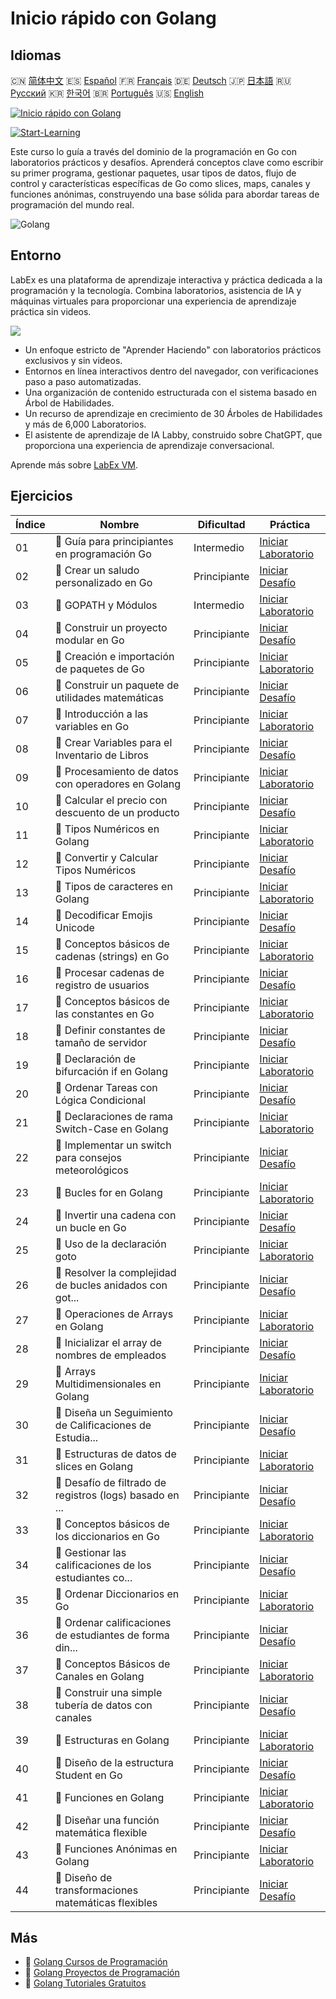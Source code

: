 # Inicio rápido con Golang

## Idiomas

🇨🇳 [简体中文](README_zh.md) 🇪🇸 [Español](README_es.md) 🇫🇷 [Français](README_fr.md) 🇩🇪 [Deutsch](README_de.md) 🇯🇵 [日本語](README_ja.md) 🇷🇺 [Русский](README_ru.md) 🇰🇷 [한국어](README_ko.md) 🇧🇷 [Português](README_pt.md) 🇺🇸 [English](README.md) 

[![Inicio rápido con Golang](https://cover-creator.labex.io/quick-start-with-go.png?lang=es)](https://labex.io/es/courses/quick-start-with-go)

[![Start-Learning](https://img.shields.io/badge/Start-Learning-whitesmoke?style=for-the-badge)](https://labex.io/es/courses/quick-start-with-go)

Este curso lo guía a través del dominio de la programación en Go con laboratorios prácticos y desafíos. Aprenderá conceptos clave como escribir su primer programa, gestionar paquetes, usar tipos de datos, flujo de control y características específicas de Go como slices, maps, canales y funciones anónimas, construyendo una base sólida para abordar tareas de programación del mundo real.

![Golang](https://img.shields.io/badge/Golang-whitesmoke?style=for-the-badge&logo=golang)


## Entorno

LabEx es una plataforma de aprendizaje interactiva y práctica dedicada a la programación y la tecnología. Combina laboratorios, asistencia de IA y máquinas virtuales para proporcionar una experiencia de aprendizaje práctica sin videos.

![](https://tutorial-screenshot.getvm.io/images/vm-1725247253.png)

- Un enfoque estricto de "Aprender Haciendo" con laboratorios prácticos exclusivos y sin videos.
- Entornos en línea interactivos dentro del navegador, con verificaciones paso a paso automatizadas.
- Una organización de contenido estructurada con el sistema basado en Árbol de Habilidades.
- Un recurso de aprendizaje en crecimiento de 30 Árboles de Habilidades y más de 6,000 Laboratorios.
- El asistente de aprendizaje de IA Labby, construido sobre ChatGPT, que proporciona una experiencia de aprendizaje conversacional.

Aprende más sobre [LabEx VM](https://support.labex.io/using-labex/virtual-machine).

## Ejercicios

|   Índice | Nombre                                                   | Dificultad   | Práctica                                                                                                                           |
|----------|----------------------------------------------------------|--------------|------------------------------------------------------------------------------------------------------------------------------------|
|       01 | 📖 Guía para principiantes en programación Go            | Intermedio   | <a target='_blank' href='https://labex.io/es/tutorials/go-beginner-s-guide-to-go-programming-149062'>Iniciar Laboratorio</a>       |
|       02 | 🎯 Crear un saludo personalizado en Go                   | Principiante | <a target='_blank' href='https://labex.io/es/tutorials/go-craft-a-personalized-go-greeting-435633'>Iniciar Desafío</a>             |
|       03 | 📖 GOPATH y Módulos                                      | Intermedio   | <a target='_blank' href='https://labex.io/es/tutorials/go-gopath-and-module-149063'>Iniciar Laboratorio</a>                        |
|       04 | 🎯 Construir un proyecto modular en Go                   | Principiante | <a target='_blank' href='https://labex.io/es/tutorials/go-build-a-modular-go-project-435640'>Iniciar Desafío</a>                   |
|       05 | 📖 Creación e importación de paquetes de Go              | Principiante | <a target='_blank' href='https://labex.io/es/tutorials/go-creating-and-importing-go-packages-149064'>Iniciar Laboratorio</a>       |
|       06 | 🎯 Construir un paquete de utilidades matemáticas        | Principiante | <a target='_blank' href='https://labex.io/es/tutorials/go-build-a-math-utility-package-435676'>Iniciar Desafío</a>                 |
|       07 | 📖 Introducción a las variables en Go                    | Principiante | <a target='_blank' href='https://labex.io/es/tutorials/go-introduction-to-go-variables-149065'>Iniciar Laboratorio</a>             |
|       08 | 🎯 Crear Variables para el Inventario de Libros          | Principiante | <a target='_blank' href='https://labex.io/es/tutorials/go-craft-book-inventory-variables-435684'>Iniciar Desafío</a>               |
|       09 | 📖 Procesamiento de datos con operadores en Golang       | Principiante | <a target='_blank' href='https://labex.io/es/tutorials/go-data-processing-with-operators-in-golang-149066'>Iniciar Laboratorio</a> |
|       10 | 🎯 Calcular el precio con descuento de un producto       | Principiante | <a target='_blank' href='https://labex.io/es/tutorials/calculate-product-discount-price-435694'>Iniciar Desafío</a>                |
|       11 | 📖 Tipos Numéricos en Golang                             | Principiante | <a target='_blank' href='https://labex.io/es/tutorials/go-numerical-types-in-golang-149067'>Iniciar Laboratorio</a>                |
|       12 | 🎯 Convertir y Calcular Tipos Numéricos                  | Principiante | <a target='_blank' href='https://labex.io/es/tutorials/convert-and-calculate-numeric-types-435824'>Iniciar Desafío</a>             |
|       13 | 📖 Tipos de caracteres en Golang                         | Principiante | <a target='_blank' href='https://labex.io/es/tutorials/go-character-types-in-golang-149068'>Iniciar Laboratorio</a>                |
|       14 | 🎯 Decodificar Emojis Unicode                            | Principiante | <a target='_blank' href='https://labex.io/es/tutorials/go-decode-unicode-emojis-435852'>Iniciar Desafío</a>                        |
|       15 | 📖 Conceptos básicos de cadenas (strings) en Go          | Principiante | <a target='_blank' href='https://labex.io/es/tutorials/go-go-string-fundamentals-149069'>Iniciar Laboratorio</a>                   |
|       16 | 🎯 Procesar cadenas de registro de usuarios              | Principiante | <a target='_blank' href='https://labex.io/es/tutorials/go-process-user-registration-strings-436083'>Iniciar Desafío</a>            |
|       17 | 📖 Conceptos básicos de las constantes en Go             | Principiante | <a target='_blank' href='https://labex.io/es/tutorials/go-go-constants-fundamentals-149070'>Iniciar Laboratorio</a>                |
|       18 | 🎯 Definir constantes de tamaño de servidor              | Principiante | <a target='_blank' href='https://labex.io/es/tutorials/go-define-server-size-constants-436400'>Iniciar Desafío</a>                 |
|       19 | 📖 Declaración de bifurcación if en Golang               | Principiante | <a target='_blank' href='https://labex.io/es/tutorials/go-if-branch-statement-in-golang-149071'>Iniciar Laboratorio</a>            |
|       20 | 🎯 Ordenar Tareas con Lógica Condicional                 | Principiante | <a target='_blank' href='https://labex.io/es/tutorials/go-sort-tasks-with-conditional-logic-436418'>Iniciar Desafío</a>            |
|       21 | 📖 Declaraciones de rama Switch-Case en Golang           | Principiante | <a target='_blank' href='https://labex.io/es/tutorials/go-switch-case-branch-statements-in-golang-149072'>Iniciar Laboratorio</a>  |
|       22 | 🎯 Implementar un switch para consejos meteorológicos    | Principiante | <a target='_blank' href='https://labex.io/es/tutorials/go-implement-weather-advice-switch-436449'>Iniciar Desafío</a>              |
|       23 | 📖 Bucles for en Golang                                  | Principiante | <a target='_blank' href='https://labex.io/es/tutorials/go-for-loops-in-golang-149073'>Iniciar Laboratorio</a>                      |
|       24 | 🎯 Invertir una cadena con un bucle en Go                | Principiante | <a target='_blank' href='https://labex.io/es/tutorials/go-reverse-string-with-go-loop-436520'>Iniciar Desafío</a>                  |
|       25 | 📖 Uso de la declaración goto                            | Principiante | <a target='_blank' href='https://labex.io/es/tutorials/go-goto-statement-usage-149074'>Iniciar Laboratorio</a>                     |
|       26 | 🎯 Resolver la complejidad de bucles anidados con got... | Principiante | <a target='_blank' href='https://labex.io/es/tutorials/go-solve-nested-loop-complexity-with-goto-436529'>Iniciar Desafío</a>       |
|       27 | 📖 Operaciones de Arrays en Golang                       | Principiante | <a target='_blank' href='https://labex.io/es/tutorials/go-array-operations-in-golang-149075'>Iniciar Laboratorio</a>               |
|       28 | 🎯 Inicializar el array de nombres de empleados          | Principiante | <a target='_blank' href='https://labex.io/es/tutorials/go-initialize-employee-names-array-436643'>Iniciar Desafío</a>              |
|       29 | 📖 Arrays Multidimensionales en Golang                   | Principiante | <a target='_blank' href='https://labex.io/es/tutorials/go-multidimensional-arrays-in-golang-149076'>Iniciar Laboratorio</a>        |
|       30 | 🎯 Diseña un Seguimiento de Calificaciones de Estudia... | Principiante | <a target='_blank' href='https://labex.io/es/tutorials/go-design-a-student-grade-tracker-436649'>Iniciar Desafío</a>               |
|       31 | 📖 Estructuras de datos de slices en Golang              | Principiante | <a target='_blank' href='https://labex.io/es/tutorials/go-golang-slice-data-structures-149077'>Iniciar Laboratorio</a>             |
|       32 | 🎯 Desafío de filtrado de registros (logs) basado en ... | Principiante | <a target='_blank' href='https://labex.io/es/tutorials/go-slice-log-filter-challenge-436686'>Iniciar Desafío</a>                   |
|       33 | 📖 Conceptos básicos de los diccionarios en Go           | Principiante | <a target='_blank' href='https://labex.io/es/tutorials/go-go-dictionary-fundamentals-149080'>Iniciar Laboratorio</a>               |
|       34 | 🎯 Gestionar las calificaciones de los estudiantes co... | Principiante | <a target='_blank' href='https://labex.io/es/tutorials/go-manage-student-grades-with-go-maps-436735'>Iniciar Desafío</a>           |
|       35 | 📖 Ordenar Diccionarios en Go                            | Principiante | <a target='_blank' href='https://labex.io/es/tutorials/go-sorting-go-dictionaries-149095'>Iniciar Laboratorio</a>                  |
|       36 | 🎯 Ordenar calificaciones de estudiantes de forma din... | Principiante | <a target='_blank' href='https://labex.io/es/tutorials/go-sort-student-grades-dynamically-437203'>Iniciar Desafío</a>              |
|       37 | 📖 Conceptos Básicos de Canales en Golang                | Principiante | <a target='_blank' href='https://labex.io/es/tutorials/go-channel-primitives-in-golang-149096'>Iniciar Laboratorio</a>             |
|       38 | 🎯 Construir una simple tubería de datos con canales     | Principiante | <a target='_blank' href='https://labex.io/es/tutorials/go-build-a-simple-channel-data-pipeline-437199'>Iniciar Desafío</a>         |
|       39 | 📖 Estructuras en Golang                                 | Principiante | <a target='_blank' href='https://labex.io/es/tutorials/go-structures-in-golang-149097'>Iniciar Laboratorio</a>                     |
|       40 | 🎯 Diseño de la estructura Student en Go                 | Principiante | <a target='_blank' href='https://labex.io/es/tutorials/go-design-student-struct-in-go-437202'>Iniciar Desafío</a>                  |
|       41 | 📖 Funciones en Golang                                   | Principiante | <a target='_blank' href='https://labex.io/es/tutorials/go-functions-in-golang-149098'>Iniciar Laboratorio</a>                      |
|       42 | 🎯 Diseñar una función matemática flexible               | Principiante | <a target='_blank' href='https://labex.io/es/tutorials/go-design-flexible-math-function-437200'>Iniciar Desafío</a>                |
|       43 | 📖 Funciones Anónimas en Golang                          | Principiante | <a target='_blank' href='https://labex.io/es/tutorials/go-anonymous-functions-in-golang-149099'>Iniciar Laboratorio</a>            |
|       44 | 🎯 Diseño de transformaciones matemáticas flexibles      | Principiante | <a target='_blank' href='https://labex.io/es/tutorials/go-design-flexible-math-transformations-437201'>Iniciar Desafío</a>         |

## Más

- 🔗 [Golang Cursos de Programación](https://github.com/labex-labs/awesome-programming-courses)
- 🔗 [Golang Proyectos de Programación](https://github.com/labex-labs/awesome-programming-projects)
- 🔗 [Golang Tutoriales Gratuitos](https://github.com/labex-labs/go-free-tutorials)


